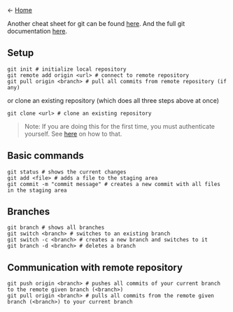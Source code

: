 <- [Home](home.md)

Another cheat sheet for git can be found [here](https://education.github.com/git-cheat-sheet-education.pdf). And the full git documentation [here](https://git-scm.com/doc).


## Setup

    git init # initialize local repository
    git remote add origin <url> # connect to remote repository
    git pull origin <branch> # pull all commits from remote repository (if any)

or clone an existing repository (which does all three steps above at once)

    git clone <url> # clone an existing repository

> Note: If you are doing this for the first time, you must authenticate yourself. See [here](connect-to-gitlab) on how to that.

## Basic commands

    git status # shows the current changes
    git add <file> # adds a file to the staging area
    git commit -m "commit message" # creates a new commit with all files in the staging area
    
## Branches

    git branch # shows all branches
    git switch <branch> # switches to an existing branch
    git switch -c <branch> # creates a new branch and switches to it
    git branch -d <branch> # deletes a branch

## Communication with remote repository
    
    git push origin <branch> # pushes all commits of your current branch to the remote given branch (<branch>)
    git pull origin <branch> # pulls all commits from the remote given branch (<branch>) to your current branch


